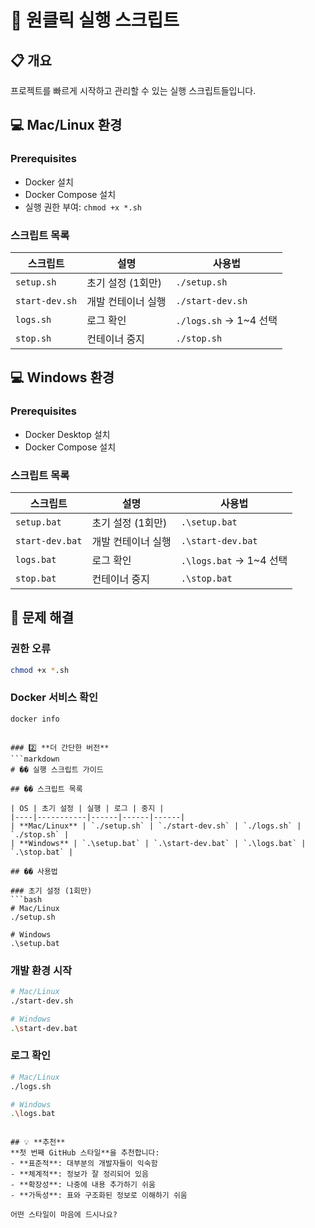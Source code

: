 # 📃 원클릭 실행 스크립트

## 📋 개요
프로젝트를 빠르게 시작하고 관리할 수 있는 실행 스크립트들입니다.

## :computer: Mac/Linux 환경

### Prerequisites
- Docker 설치
- Docker Compose 설치
- 실행 권한 부여: `chmod +x *.sh`

### 스크립트 목록

| 스크립트 | 설명 | 사용법 |
|----------|------|--------|
| `setup.sh` | 초기 설정 (1회만) | `./setup.sh` |
| `start-dev.sh` | 개발 컨테이너 실행 | `./start-dev.sh` |
| `logs.sh` | 로그 확인 | `./logs.sh` → 1~4 선택 |
| `stop.sh` | 컨테이너 중지 | `./stop.sh` |

## :computer: Windows 환경

### Prerequisites
- Docker Desktop 설치
- Docker Compose 설치

### 스크립트 목록

| 스크립트 | 설명 | 사용법 |
|----------|------|--------|
| `setup.bat` | 초기 설정 (1회만) | `.\setup.bat` |
| `start-dev.bat` | 개발 컨테이너 실행 | `.\start-dev.bat` |
| `logs.bat` | 로그 확인 | `.\logs.bat` → 1~4 선택 |
| `stop.bat` | 컨테이너 중지 | `.\stop.bat` |

## 🔧 문제 해결

### 권한 오류
```bash
chmod +x *.sh
```

### Docker 서비스 확인
```bash
docker info
```
```

### 2️⃣ **더 간단한 버전**
```markdown
# �� 실행 스크립트 가이드

## �� 스크립트 목록

| OS | 초기 설정 | 실행 | 로그 | 중지 |
|----|-----------|------|------|------|
| **Mac/Linux** | `./setup.sh` | `./start-dev.sh` | `./logs.sh` | `./stop.sh` |
| **Windows** | `.\setup.bat` | `.\start-dev.bat` | `.\logs.bat` | `.\stop.bat` |

## �� 사용법

### 초기 설정 (1회만)
```bash
# Mac/Linux
./setup.sh

# Windows
.\setup.bat
```

### 개발 환경 시작
```bash
# Mac/Linux
./start-dev.sh

# Windows
.\start-dev.bat
```

### 로그 확인
```bash
# Mac/Linux
./logs.sh

# Windows
.\logs.bat
```
```

## 💡 **추천**
**첫 번째 GitHub 스타일**을 추천합니다:
- **표준적**: 대부분의 개발자들이 익숙함
- **체계적**: 정보가 잘 정리되어 있음
- **확장성**: 나중에 내용 추가하기 쉬움
- **가독성**: 표와 구조화된 정보로 이해하기 쉬움

어떤 스타일이 마음에 드시나요?
